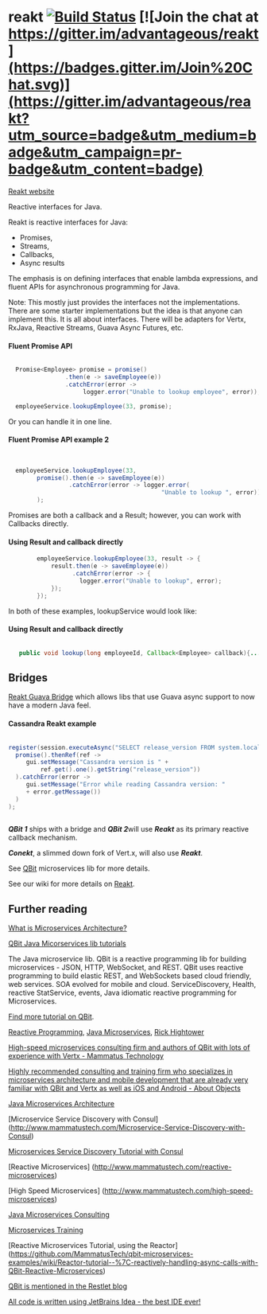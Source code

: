 # reakt [![Build Status](https://travis-ci.org/advantageous/reakt.svg)](https://travis-ci.org/advantageous/reakt) [![Join the chat at https://gitter.im/advantageous/reakt](https://badges.gitter.im/Join%20Chat.svg)](https://gitter.im/advantageous/reakt?utm_source=badge&utm_medium=badge&utm_campaign=pr-badge&utm_content=badge)

[Reakt website](http://advantageous.github.io/reakt)

Reactive interfaces for Java.

Reakt is reactive interfaces for Java: 
 * Promises, 
 * Streams, 
 * Callbacks, 
 * Async results
 
The emphasis is on defining interfaces that enable lambda expressions, 
and fluent APIs for asynchronous programming for Java.


Note: This mostly just provides the interfaces not the implementations. There are some starter implementations but the idea is that anyone can implement this. It is all about interfaces. There will be adapters for Vertx, RxJava, Reactive Streams, Guava Async Futures, etc.

#### Fluent Promise API
```java

  Promise<Employee> promise = promise()
                .then(e -> saveEmployee(e))
                .catchError(error -> 
                     logger.error("Unable to lookup employee", error));

  employeeService.lookupEmployee(33, promise);
```

Or you can handle it in one line. 

#### Fluent Promise API example 2
```java


  employeeService.lookupEmployee(33, 
        promise().then(e -> saveEmployee(e))
                 .catchError(error -> logger.error(
                                           "Unable to lookup ", error))
        );
```


Promises are both a callback and a Result; however, you can work
with Callbacks directly. 

#### Using Result and callback directly
```java
        employeeService.lookupEmployee(33, result -> {
            result.then(e -> saveEmployee(e))
                  .catchError(error -> {
                    logger.error("Unable to lookup", error);
            });
        });
```

In both of these examples, lookupService would look like:

#### Using Result and callback directly
```java

   public void lookup(long employeeId, Callback<Employee> callback){...}

```


## Bridges

[Reakt Guava Bridge](http://advantageous.github.io/reakt-guava/) which 
allows libs that use Guava async support to now have a modern Java feel.


#### Cassandra Reakt example

```java

register(session.executeAsync("SELECT release_version FROM system.local"), 
  promise().thenRef(ref -> 
     gui.setMessage("Cassandra version is " +
         ref.get().one().getString("release_version"))
  ).catchError(error -> 
     gui.setMessage("Error while reading Cassandra version: " 
     + error.getMessage())
  )
);
     
```

***QBit 1*** ships with a bridge and ***QBit 2***will use ***Reakt*** as its 
primary reactive callback mechanism. 

***Conekt***, a slimmed down fork of Vert.x, will also use ***Reakt***. 

See [QBit](https://github.com/advantageous/qbit) microservices lib 
for more details.

See our wiki for more details on [Reakt](https://github.com/advantageous/reakt/wiki).


## Further reading

[What is Microservices Architecture?](http://www.mammatustech.com/microservices-architecture)

[QBit Java Micorservices lib tutorials](https://github.com/MammatusTech/qbit-microservices-examples/wiki)

The Java microservice lib. QBit is a reactive programming lib for building microservices - JSON, HTTP, WebSocket, and REST. QBit uses reactive programming to build elastic REST, and WebSockets based cloud friendly, web services. SOA evolved for mobile and cloud. ServiceDiscovery, Health, reactive StatService, events, Java idiomatic reactive programming for Microservices.

[Find more tutorial on QBit](https://github.com/MammatusTech/qbit-microservices-examples/wiki).


[Reactive Programming](http://rick-hightower.blogspot.com/2015/03/reactive-programming-service-discovery.html), [Java Microservices](http://rick-hightower.blogspot.com/2015/03/java-microservices-architecture.html), [Rick Hightower](http://www.linkedin.com/in/rickhigh)



[High-speed microservices consulting firm and authors of QBit with lots of experience with Vertx - Mammatus Technology](http://www.mammatustech.com/)

[Highly recommended consulting and training firm who specializes in microservices architecture and mobile development that are already very familiar with QBit and Vertx as well as iOS and Android - About Objects](http://www.aboutobjects.com/)

[Java Microservices Architecture](http://www.mammatustech.com/java-microservices-architecture)

[Microservice Service Discovery with Consul] (http://www.mammatustech.com/Microservice-Service-Discovery-with-Consul)

[Microservices Service Discovery Tutorial with Consul](http://www.mammatustech.com/consul-service-discovery-and-health-for-microservices-architecture-tutorial)

[Reactive Microservices]
(http://www.mammatustech.com/reactive-microservices)

[High Speed Microservices]
(http://www.mammatustech.com/high-speed-microservices)

[Java Microservices Consulting](http://www.mammatustech.com/java-microservices-consulting)

[Microservices Training](http://www.mammatustech.com/java-reactive-microservice-training)


[Reactive Microservices Tutorial, using the Reactor]
(https://github.com/MammatusTech/qbit-microservices-examples/wiki/Reactor-tutorial--%7C-reactively-handling-async-calls-with-QBit-Reactive-Microservices)

[QBit is mentioned in the Restlet blog](http://restlet.com/blog/2015/09/04/this-week-in-api-land-20/)

[All code is written using JetBrains Idea - the best IDE ever!](https://www.jetbrains.com/idea/)

